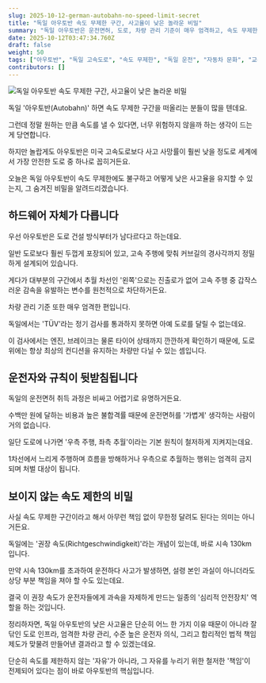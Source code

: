 ```yaml
---
slug: 2025-10-12-german-autobahn-no-speed-limit-secret
title: "독일 아우토반 속도 무제한 구간, 사고율이 낮은 놀라운 비밀"
summary: "독일 아우토반은 운전면허, 도로, 차량 관리 기준이 매우 엄격하고, 속도 무제한 구간이라도 사고 시 법적 책임이 달라지는 독특한 시스템 덕분에 낮은 사고율을 유지합니다."
date: 2025-10-12T03:47:34.760Z
draft: false
weight: 50
tags: ["아우토반", "독일 고속도로", "속도 무제한", "독일 운전", "자동차 문화", "교통 안전", "운전면허"]
contributors: []
---
```


![독일 아우토반 속도 무제한 구간, 사고율이 낮은 놀라운 비밀](https://blogger.googleusercontent.com/img/a/AVvXsEhPQoadhSU9Lqdpyeyz5EXbABIRH8gZifw3DpwQ8OVMabGEqB4IB5DLruwF6QxRFxXNzaZAp3Aimi1ViYy9bX3p2NVvGrYVecOVs9a_bZ2KvR4Bh8iJAVqnGB1-G3EbFKEcWvpfaRVIU4Sjn7doOWn9-4IdcvKRz9vGZMK4bozfe8M_TFmPc_RhYUEpFuM=s16000)

독일 '아우토반(Autobahn)' 하면 속도 무제한 구간을 떠올리는 분들이 많을 텐데요.

그런데 정말 원하는 만큼 속도를 낼 수 있다면, 너무 위험하지 않을까 하는 생각이 드는 게 당연합니다.

하지만 놀랍게도 아우토반은 미국 고속도로보다 사고 사망률이 훨씬 낮을 정도로 세계에서 가장 안전한 도로 중 하나로 꼽히거든요.

오늘은 독일 아우토반이 속도 무제한에도 불구하고 어떻게 낮은 사고율을 유지할 수 있는지, 그 숨겨진 비밀을 알려드리겠습니다.

## 하드웨어 자체가 다릅니다

우선 아우토반은 도로 건설 방식부터가 남다르다고 하는데요.

일반 도로보다 훨씬 두껍게 포장되어 있고, 고속 주행에 맞춰 커브길의 경사각까지 정밀하게 설계되어 있습니다.

게다가 대부분의 구간에서 추월 차선인 '왼쪽'으로는 진출로가 없어 고속 주행 중 갑작스러운 감속을 유발하는 변수를 원천적으로 차단하거든요.

차량 관리 기준 또한 매우 엄격한 편입니다.

독일에서는 'TÜV'라는 정기 검사를 통과하지 못하면 아예 도로를 달릴 수 없는데요.

이 검사에서는 엔진, 브레이크는 물론 타이어 상태까지 깐깐하게 확인하기 때문에, 도로 위에는 항상 최상의 컨디션을 유지하는 차량만 다닐 수 있는 셈입니다.

## 운전자와 규칙이 뒷받침됩니다

독일의 운전면허 취득 과정은 비싸고 어렵기로 유명하거든요.

수백만 원에 달하는 비용과 높은 불합격률 때문에 운전면허를 '가볍게' 생각하는 사람이 거의 없습니다.

일단 도로에 나가면 '우측 주행, 좌측 추월'이라는 기본 원칙이 철저하게 지켜지는데요.

1차선에서 느리게 주행하며 흐름을 방해하거나 우측으로 추월하는 행위는 엄격히 금지되며 처벌 대상이 됩니다.

## 보이지 않는 속도 제한의 비밀

사실 속도 무제한 구간이라고 해서 아무런 책임 없이 무한정 달려도 된다는 의미는 아니거든요.

독일에는 '권장 속도(Richtgeschwindigkeit)'라는 개념이 있는데, 바로 시속 130km입니다.

만약 시속 130km를 초과하여 운전하다 사고가 발생하면, 설령 본인 과실이 아니더라도 상당 부분 책임을 져야 할 수도 있는데요.

결국 이 권장 속도가 운전자들에게 과속을 자제하게 만드는 일종의 '심리적 안전장치' 역할을 하는 것입니다.

정리하자면, 독일 아우토반의 낮은 사고율은 단순히 어느 한 가지 이유 때문이 아니라 잘 닦인 도로 인프라, 엄격한 차량 관리, 수준 높은 운전자 의식, 그리고 합리적인 법적 책임 제도가 맞물려 만들어낸 결과라고 할 수 있겠는데요.

단순히 속도를 제한하지 않는 '자유'가 아니라, 그 자유를 누리기 위한 철저한 '책임'이 전제되어 있다는 점이 바로 아우토반의 핵심입니다.
